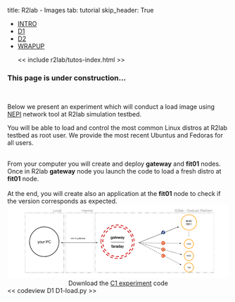title: R2lab - Images
tab: tutorial
skip_header: True

<script src="/assets/r2lab/open-tab.js"></script>
<script src="/assets/js/diff.js"></script>
<script src="/assets/r2lab/r2lab-diff.js"></script>
<style>@import url("/assets/r2lab/r2lab-diff.css")</style>

<ul class="nav nav-tabs">
  <li class="active"> <a href="#INTRO">INTRO</a> </li>
  <li> <a href="#D1">D1</a></li>
  <li> <a href="#D2">D2</a></li>
  <li> <a href="#WRAPUP">WRAPUP</a></li>

  << include r2lab/tutos-index.html >>
</ul>


<div id="contents" class="tab-content" markdown="1">

<!------------ INTRO ------------>
<div id="INTRO" class="tab-pane fade in active" markdown="1">

### This page is under construction...

</div>

<!------------ D1 ------------>
<div id="D1" class="tab-pane fade" markdown="1">

<br>

Below we present an experiment which will conduct a load image using [NEPI](http://nepi.inria.fr/Install/WebHome) network tool at R2lab simulation testbed. 

You will be able to load and control the most common Linux distros at
R2lab testbed as root user. We provide the most recent Ubuntus and
Fedoras for all users.


<br/>
  From your computer you will create and deploy <strong>gateway</strong> and <strong>fit01</strong> nodes.
  Once in R2lab <strong>gateway</strong> node you launch the code to load a fresh distro at <strong>fit01</strong> node. 
  <br/><br/>
  At the end, you will create also an application at the <strong>fit01</strong> node to check if the version corresponds as expected.
  <center>
    <img src="/assets/img/C1.png" alt="c1"><br>
    Download the <a href="/code/C1-load.py" download target="_blank">C1 experiment</a> code
  </center>
<< codeview D1 D1-load.py >>

</div>

<!------------ D2 ------------>
<div id="D2" class="tab-pane fade" markdown="1">

</div>

<!------------ WRAPUP ------------>
<div id="WRAPUP" class="tab-pane fade" markdown="1">

</div>

</div> <!-- end div contents -->
